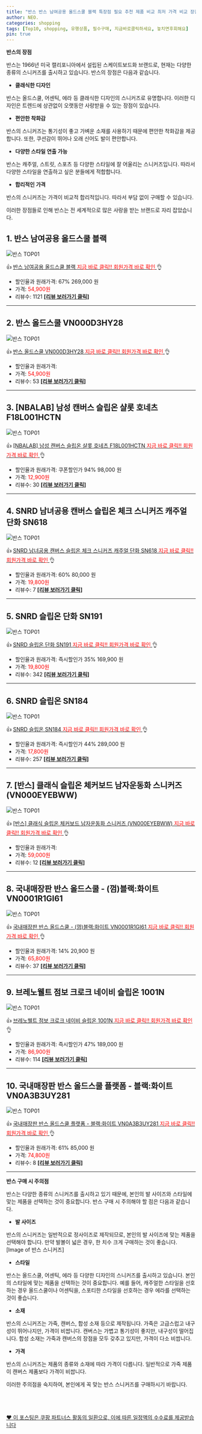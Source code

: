 ```yaml
---
title: "반스 반스 남여공용 올드스쿨 블랙 특장점 필요 추천 제품 비교 최저 가격 비교 장점 구매 후기 구매평"
author: NEO.
categories: shopping
tags: [Top10, shopping, 유행상품, 필수구매, 지금바로클릭하세요, 놓치면후회해요]
pin: true
---
```

**반스의 장점**

반스는 1966년 미국 캘리포니아에서 설립된 스케이트보드화 브랜드로, 현재는 다양한 종류의 스니커즈를 출시하고 있습니다. 반스의 장점은 다음과 같습니다.

* **클래식한 디자인**

반스는 올드스쿨, 어센틱, 에라 등 클래식한 디자인의 스니커즈로 유명합니다. 이러한 디자인은 트렌드에 상관없이 오랫동안 사랑받을 수 있는 장점이 있습니다.

* **편안한 착화감**

반스의 스니커즈는 통기성이 좋고 가벼운 소재를 사용하기 때문에 편안한 착화감을 제공합니다. 또한, 쿠션감이 뛰어나 오래 신어도 발이 편안합니다.

* **다양한 스타일 연출 가능**

반스는 캐주얼, 스트릿, 스포츠 등 다양한 스타일에 잘 어울리는 스니커즈입니다. 따라서 다양한 스타일을 연출하고 싶은 분들에게 적합합니다.

* **합리적인 가격**

반스의 스니커즈는 가격이 비교적 합리적입니다. 따라서 부담 없이 구매할 수 있습니다.

이러한 장점들로 인해 반스는 전 세계적으로 많은 사랑을 받는 브랜드로 자리 잡았습니다.

   

## 1. 반스 남여공용 올드스쿨 블랙

![반스 TOP01](https://thumbnail7.coupangcdn.com/thumbnails/remote/490x490ex/image/vendor_inventory/94cf/0fa172400e0e6defb0a01ad8bd73daa1c7b12127d8c561ecf56eb1464bae.jpg)


👍 [반스 남여공용 올드스쿨 블랙 <font color=red> 지금 바로 클릭!! 회원가격 바로 확인 </font> ](https://link.coupang.com/re/AFFSDP?lptag=AF3617701&subid=GithubCoopas&pageKey=7538704561&traceid=V0-153&itemId=19812284255&vendorItemId=86848487165) 👌 


- 할인율과 원래가격: 67%  269,000   원
- 가격: <span style='color:red'>54,900원</span>
- 리뷰수: 1121  [**[리뷰 보러가기 클릭]**](https://link.coupang.com/re/AFFSDP?lptag=AF3617701&subid=GithubCoopas&pageKey=7538704561&traceid=V0-153&itemId=19812284255&vendorItemId=86848487165)

---


   

## 2. 반스 올드스쿨 VN000D3HY28

![반스 TOP01](https://thumbnail6.coupangcdn.com/thumbnails/remote/490x490ex/image/vendor_inventory/90e1/1bf23db4ed1c3af56bd559fdebe5d3011ce6b996a4c982fa69dcf2c40b67.JPG)


👍 [반스 올드스쿨 VN000D3HY28 <font color=red> 지금 바로 클릭!! 회원가격 바로 확인 </font> ](https://link.coupang.com/re/AFFSDP?lptag=AF3617701&subid=GithubCoopas&pageKey=7657571080&traceid=V0-153&itemId=20391995155&vendorItemId=87425961437) 👌 


- 할인율과 원래가격: 
- 가격: <span style='color:red'>54,900원</span>
- 리뷰수: 53  [**[리뷰 보러가기 클릭]**](https://link.coupang.com/re/AFFSDP?lptag=AF3617701&subid=GithubCoopas&pageKey=7657571080&traceid=V0-153&itemId=20391995155&vendorItemId=87425961437)

---


   

## 3. [NBALAB] 남성 캔버스 슬립온 샬롯 호네츠 F18L001HCTN

![반스 TOP01](https://thumbnail7.coupangcdn.com/thumbnails/remote/490x490ex/image/vendor_inventory/803e/779531c07899833d9bbd4f48c82210a2e4dddb83ca78e4b548fb1aae4794.jpg)


👍 [[NBALAB] 남성 캔버스 슬립온 샬롯 호네츠 F18L001HCTN <font color=red> 지금 바로 클릭!! 회원가격 바로 확인 </font> ](https://link.coupang.com/re/AFFSDP?lptag=AF3617701&subid=GithubCoopas&pageKey=6335067062&traceid=V0-153&itemId=13264284101&vendorItemId=85758358746) 👌 


- 할인율과 원래가격: 쿠폰할인가 94%  98,000   원
- 가격: <span style='color:red'>12,900원</span>
- 리뷰수: 30  [**[리뷰 보러가기 클릭]**](https://link.coupang.com/re/AFFSDP?lptag=AF3617701&subid=GithubCoopas&pageKey=6335067062&traceid=V0-153&itemId=13264284101&vendorItemId=85758358746)

---


   

## 4. SNRD 남녀공용 캔버스 슬립온 체크 스니커즈 캐주얼 단화 SN618

![반스 TOP01](https://thumbnail9.coupangcdn.com/thumbnails/remote/490x490ex/image/retail/images/2023/01/30/17/6/3e68e1e2-b988-4ad4-baec-65bb8aa194c5.jpg)


👍 [SNRD 남녀공용 캔버스 슬립온 체크 스니커즈 캐주얼 단화 SN618 <font color=red> 지금 바로 클릭!! 회원가격 바로 확인 </font> ](https://link.coupang.com/re/AFFSDP?lptag=AF3617701&subid=GithubCoopas&pageKey=7099805396&traceid=V0-153&itemId=17719094944&vendorItemId=84883927407) 👌 


- 할인율과 원래가격: 60%  80,000   원
- 가격: <span style='color:red'>19,800원</span>
- 리뷰수: 7  [**[리뷰 보러가기 클릭]**](https://link.coupang.com/re/AFFSDP?lptag=AF3617701&subid=GithubCoopas&pageKey=7099805396&traceid=V0-153&itemId=17719094944&vendorItemId=84883927407)

---


   

## 5. SNRD 슬립온 단화 SN191

![반스 TOP01](https://thumbnail7.coupangcdn.com/thumbnails/remote/490x490ex/image/retail/images/3973631328234774-528dcc9a-f7d3-4536-8ec9-c12fa9a73f6a.jpg)


👍 [SNRD 슬립온 단화 SN191 <font color=red> 지금 바로 클릭!! 회원가격 바로 확인 </font> ](https://link.coupang.com/re/AFFSDP?lptag=AF3617701&subid=GithubCoopas&pageKey=117500580&traceid=V0-153&itemId=351243026&vendorItemId=3855915486) 👌 


- 할인율과 원래가격: 즉시할인가 35%  169,900   원
- 가격: <span style='color:red'>19,800원</span>
- 리뷰수: 342  [**[리뷰 보러가기 클릭]**](https://link.coupang.com/re/AFFSDP?lptag=AF3617701&subid=GithubCoopas&pageKey=117500580&traceid=V0-153&itemId=351243026&vendorItemId=3855915486)

---


   

## 6. SNRD 슬립온 SN184

![반스 TOP01](https://thumbnail6.coupangcdn.com/thumbnails/remote/490x490ex/image/retail/images/1771795188610722-1896aefa-ba63-43f6-9766-494c8ae98e85.jpg)


👍 [SNRD 슬립온 SN184 <font color=red> 지금 바로 클릭!! 회원가격 바로 확인 </font> ](https://link.coupang.com/re/AFFSDP?lptag=AF3617701&subid=GithubCoopas&pageKey=117500525&traceid=V0-153&itemId=577883132&vendorItemId=4529413779) 👌 


- 할인율과 원래가격: 즉시할인가 44%  289,000   원
- 가격: <span style='color:red'>17,800원</span>
- 리뷰수: 257  [**[리뷰 보러가기 클릭]**](https://link.coupang.com/re/AFFSDP?lptag=AF3617701&subid=GithubCoopas&pageKey=117500525&traceid=V0-153&itemId=577883132&vendorItemId=4529413779)

---


   

## 7. [반스] 클래식 슬립온 체커보드 남자운동화 스니커즈 (VN000EYEBWW)

![반스 TOP01](https://thumbnail10.coupangcdn.com/thumbnails/remote/490x490ex/image/vendor_inventory/a1ab/254ccaf895c3e3376a109a984baf4ec1b3762d037ba47e5a63dccd298f2b.jpg)


👍 [[반스] 클래식 슬립온 체커보드 남자운동화 스니커즈 (VN000EYEBWW) <font color=red> 지금 바로 클릭!! 회원가격 바로 확인 </font> ](https://link.coupang.com/re/AFFSDP?lptag=AF3617701&subid=GithubCoopas&pageKey=1575897287&traceid=V0-153&itemId=11582700357&vendorItemId=87664355129) 👌 


- 할인율과 원래가격: 
- 가격: <span style='color:red'>59,000원</span>
- 리뷰수: 12  [**[리뷰 보러가기 클릭]**](https://link.coupang.com/re/AFFSDP?lptag=AF3617701&subid=GithubCoopas&pageKey=1575897287&traceid=V0-153&itemId=11582700357&vendorItemId=87664355129)

---


   

## 8. 국내매장판 반스 올드스쿨 - (껌)블랙:화이트 VN0001R1GI61

![반스 TOP01](https://thumbnail10.coupangcdn.com/thumbnails/remote/490x490ex/image/vendor_inventory/18b8/a2e0c3e8446802d36f8813e6a3397c295edeb04f48788a57f4abbcafc718.jpg)


👍 [국내매장판 반스 올드스쿨 - (껌)블랙:화이트 VN0001R1GI61 <font color=red> 지금 바로 클릭!! 회원가격 바로 확인 </font> ](https://link.coupang.com/re/AFFSDP?lptag=AF3617701&subid=GithubCoopas&pageKey=7732532301&traceid=V0-153&itemId=20782326232&vendorItemId=87858480786) 👌 


- 할인율과 원래가격: 14%  20,900   원
- 가격: <span style='color:red'>65,800원</span>
- 리뷰수: 37  [**[리뷰 보러가기 클릭]**](https://link.coupang.com/re/AFFSDP?lptag=AF3617701&subid=GithubCoopas&pageKey=7732532301&traceid=V0-153&itemId=20782326232&vendorItemId=87858480786)

---


   

## 9. 브레노웰트 점보 크로크 네이비 슬립온 1001N

![반스 TOP01](https://thumbnail9.coupangcdn.com/thumbnails/remote/490x490ex/image/vendor_inventory/c0b5/a796238d3f5e1f5ef49a61ed5bc95873eaf512a3ca99964c301602650131.jpg)


👍 [브레노웰트 점보 크로크 네이비 슬립온 1001N <font color=red> 지금 바로 클릭!! 회원가격 바로 확인 </font> ](https://link.coupang.com/re/AFFSDP?lptag=AF3617701&subid=GithubCoopas&pageKey=6693889811&traceid=V0-153&itemId=15479294871&vendorItemId=82698739732) 👌 


- 할인율과 원래가격: 즉시할인가 47%  189,000   원
- 가격: <span style='color:red'>86,900원</span>
- 리뷰수: 114  [**[리뷰 보러가기 클릭]**](https://link.coupang.com/re/AFFSDP?lptag=AF3617701&subid=GithubCoopas&pageKey=6693889811&traceid=V0-153&itemId=15479294871&vendorItemId=82698739732)

---


   

## 10. 국내매장판 반스 올드스쿨 플랫폼 - 블랙:화이트 VN0A3B3UY281

![반스 TOP01](https://thumbnail9.coupangcdn.com/thumbnails/remote/490x490ex/image/vendor_inventory/eac8/c2ce9de37cfa65efa26e26e0a18570fbe243a3cce2525b70897d0d248911.jpg)


👍 [국내매장판 반스 올드스쿨 플랫폼 - 블랙:화이트 VN0A3B3UY281 <font color=red> 지금 바로 클릭!! 회원가격 바로 확인 </font> ](https://link.coupang.com/re/AFFSDP?lptag=AF3617701&subid=GithubCoopas&pageKey=7732551207&traceid=V0-153&itemId=20782422020&vendorItemId=87858464075) 👌 


- 할인율과 원래가격: 61%  85,000   원
- 가격: <span style='color:red'>74,800원</span>
- 리뷰수: 8  [**[리뷰 보러가기 클릭]**](https://link.coupang.com/re/AFFSDP?lptag=AF3617701&subid=GithubCoopas&pageKey=7732551207&traceid=V0-153&itemId=20782422020&vendorItemId=87858464075)

---
**반스 구매 시 주의점**

반스는 다양한 종류의 스니커즈를 출시하고 있기 때문에, 본인의 발 사이즈와 스타일에 맞는 제품을 선택하는 것이 중요합니다. 반스 구매 시 주의해야 할 점은 다음과 같습니다.

* **발 사이즈**

반스의 스니커즈는 일반적으로 정사이즈로 제작되므로, 본인의 발 사이즈에 맞는 제품을 선택해야 합니다. 만약 발볼이 넓은 경우, 한 치수 크게 구매하는 것이 좋습니다.
[Image of 반스 스니커즈]

* **스타일**

반스는 올드스쿨, 어센틱, 에라 등 다양한 디자인의 스니커즈를 출시하고 있습니다. 본인의 스타일에 맞는 제품을 선택하는 것이 중요합니다. 예를 들어, 캐주얼한 스타일을 선호하는 경우 올드스쿨이나 어센틱을, 스포티한 스타일을 선호하는 경우 에라를 선택하는 것이 좋습니다.

* **소재**

반스의 스니커즈는 가죽, 캔버스, 합성 소재 등으로 제작됩니다. 가죽은 고급스럽고 내구성이 뛰어나지만, 가격이 비쌉니다. 캔버스는 가볍고 통기성이 좋지만, 내구성이 떨어집니다. 합성 소재는 가죽과 캔버스의 장점을 모두 갖추고 있지만, 가격이 다소 비쌉니다.

* **가격**

반스의 스니커즈는 제품의 종류와 소재에 따라 가격이 다릅니다. 일반적으로 가죽 제품이 캔버스 제품보다 가격이 비쌉니다.

이러한 주의점을 숙지하여, 본인에게 꼭 맞는 반스 스니커즈를 구매하시기 바랍니다.<br><br><br><br><br> [ ❤  이 포스팅은 쿠팡 파트너스 활동의 일환으로, 이에 따른 일정액의 수수료를 제공받습니다](https://link.coupang.com/a/bcEFyh)
